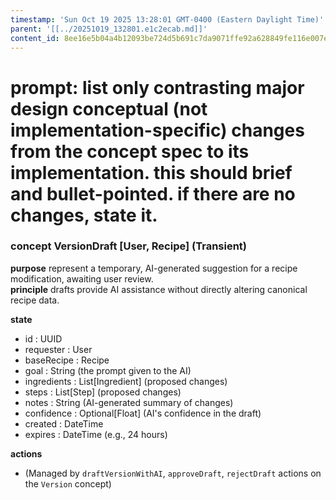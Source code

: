 ```yaml
---
timestamp: 'Sun Oct 19 2025 13:28:01 GMT-0400 (Eastern Daylight Time)'
parent: '[[../20251019_132801.e1c2ecab.md]]'
content_id: 8ee16e5b04a4b12093be724d5b691c7da9071ffe92a628849fe116e007ef2b78
---
```


# prompt: list only contrasting major design conceptual (not implementation-specific) changes from the concept spec to its implementation. this should brief and bullet-pointed. if there are no changes, state it.

### concept VersionDraft \[User, Recipe] (Transient)

**purpose** represent a temporary, AI-generated suggestion for a recipe modification, awaiting user review.\
**principle** drafts provide AI assistance without directly altering canonical recipe data.

**state**

* id : UUID
* requester : User
* baseRecipe : Recipe
* goal : String (the prompt given to the AI)
* ingredients : List\[Ingredient] (proposed changes)
* steps : List\[Step] (proposed changes)
* notes : String (AI-generated summary of changes)
* confidence : Optional\[Float] (AI's confidence in the draft)
* created : DateTime
* expires : DateTime (e.g., 24 hours)

**actions**

* (Managed by `draftVersionWithAI`, `approveDraft`, `rejectDraft` actions on the `Version` concept)
